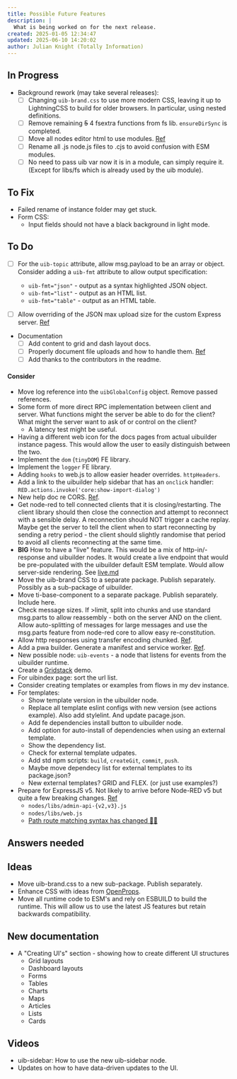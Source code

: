 ```yaml
---
title: Possible Future Features
description: |
  What is being worked on for the next release.
created: 2025-01-05 12:34:47
updated: 2025-06-10 14:20:02
author: Julian Knight (Totally Information)
---
```


## In Progress

* Background rework (may take several releases):
  * [ ] Changing `uib-brand.css` to use more modern CSS, leaving it up to LightningCSS to build for older browsers. In particular, using nested definitions.
  * [ ] Remove remaining ~~5~~ 4 fsextra functions from fs lib. `ensureDirSync` is completed.
  * [ ] Move all nodes editor html to use modules. [Ref](https://discourse.nodered.org/t/text-javascript-vs-module-in-html/94215/4)
  * [ ] Rename all .js node.js files to .cjs to avoid confusion with ESM modules.
  * [ ] No need to pass uib var now it is in a module, can simply require it. (Except for libs/fs which is already used by the uib module).

## To Fix

* Failed rename of instance folder may get stuck.
* Form CSS: 
  * Input fields should not have a black background in light mode.

## To Do

* [ ] For the `uib-topic` attribute, allow msg.payload to be an array or object. Consider adding a `uib-fmt` attribute to allow output specification:
  * `uib-fmt="json"` - output as a syntax highlighted JSON object.
  * `uib-fmt="list"` - output as an HTML list.
  * `uib-fmt="table"` - output as an HTML table.

* [ ] Allow overriding of the JSON max upload size for the custom Express server. [Ref](https://discourse.nodered.org/t/json-payloads-larger-than-100kb-are-refused-when-using-ui-builder/95988)

* Documentation
  * [ ] Add content to grid and dash layout docs.
  * [ ] Properly document file uploads and how to handle them. [Ref](https://discourse.nodered.org/t/input-file-in-uibuilder-v7/96196)
  * [ ] Add thanks to the contributors in the readme.

#### Consider

* Move log reference into the `uibGlobalConfig` object. Remove passed references.
* Some form of more direct RPC implementation between client and server. What functions might the server be able to do for the client? What might the server want to ask of or control on the client?
  * A latency test might be useful.
* Having a different web icon for the docs pages from actual uibuilder instance pagess. This would allow the user to easily distinguish between the two.
* Implement the `dom` (`tinyDOM`) FE library.
* Implement the `logger` FE library.
* Adding `hooks` to web.js to allow easier header overrides. `httpHeaders`.
* Add a link to the uibuilder help sidebar that has an `onclick` handler: `RED.actions.invoke('core:show-import-dialog')`
* New help doc re CORS. [Ref](https://discourse.nodered.org/t/allow-cors-for-ui-builder/94838).
* Get node-red to tell connected clients that it is closing/restarting. The client library should then close the connection and attempt to reconnect with a sensible delay. A reconnection should NOT trigger a cache replay. Maybe get the server to tell the client when to start reconnecting by sending a retry period - the client should slightly randomise that period to avoid all clients reconnecting at the same time.
* **BIG** How to have a "live" feature. This would be a mix of http-in/-response and uibuilder nodes. It would create a live endpoint that would be pre-populated with the uibuilder default ESM template. Would allow server-side rendering. See [live.md](live.md)
* Move the uib-brand CSS to a separate package. Publish separately. Possibly as a sub-package of uibuilder.
* Move ti-base-component to a separate package. Publish separately. Include here.
* Check message sizes. If >limit, split into chunks and use standard msg.parts to allow reassembly - both on the server AND on the client. Allow auto-splitting of messages for large messages and use the msg.parts feature from node-red core to allow easy re-constitution.
* Allow http responses using transfer encoding chunked. [Ref](https://discourse.nodered.org/t/http-transfer-encoding-chunked/94332/6).
* Add a pwa builder. Generate a manifest and service worker. [Ref](https://discourse.nodered.org/t/pwa-support/94332/6).
* New possible node: `uib-events` - a node that listens for events from the uibuilder runtime.
* Create a [Gridstack](https://gridstackjs.com/) demo.
* For uibindex page: sort the url list.
* Consider creating templates or examples from flows in my dev instance.
* For templates:
  * Show template version in the uibuilder node.
  * Replace all template eslint configs with new version (see actions example). Also add stylelint. And update pacage.json.
  * Add fe dependencies install button to uibuilder node.
  * Add option for auto-install of dependencies when using an external template.
  * Show the dependency list.
  * Check for external template udpates.
  * Add std npm scripts: `build`, `createGit`, `commit`, `push`.
  * Maybe move dependecy list for external templates to its package.json?
  * New external templates? GRID and FLEX. (or just use examples?)
* Prepare for ExpressJS v5. Not likely to arrive before Node-RED v5 but quite a few breaking changes. [Ref](https://expressjs.com/en/guide/migrating-5.html)
  * `nodes/libs/admin-api-{v2,v3}.js`
  * `nodes/libs/web.js`
  * [Path route matching syntax has changed 😵‍💫](https://expressjs.com/en/guide/migrating-5.html#path-syntax)


## Answers needed

## Ideas

* Move uib-brand.css to a new sub-package. Publish separately.
* Enhance CSS with ideas from [OpenProps](https://open-props.style).
* Move all runtime code to ESM's and rely on ESBUILD to build the runtime. This will allow us to use the latest JS features but retain backwards compatibility.

## New documentation

* A "Creating UI's" section - showing how to create different UI structures
  * Grid layouts
  * Dashboard layouts
  * Forms
  * Tables
  * Charts
  * Maps
  * Articles
  * Lists
  * Cards

## Videos

* uib-sidebar: How to use the new uib-sidebar node.
* Updates on how to have data-driven updates to the UI.
